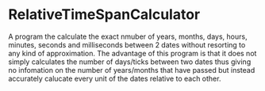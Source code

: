 # RelativeTimeSpanCalculator
A program the calculate the exact nmuber of years, months, days, hours, minutes, seconds and milliseconds between 2 dates without resorting to any kind of approximation. The advantage of this program is that it does not simply calculates the number of days/ticks between two dates thus giving no infomation on the number of years/months that have passed but instead accurately calucate every unit of the dates relative to each other.
